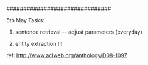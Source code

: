 ###############################

5th May Tasks:

1. sentence retrieval -- adjust parameters (everyday)

2. entity extraction !!!

ref:
http://www.aclweb.org/anthology/D08-1097